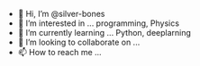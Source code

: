 - 👋 Hi, I’m @silver-bones
- 👀 I’m interested in ... programming, Physics
- 🌱 I’m currently learning ... Python, deeplarning
- 💞️ I’m looking to collaborate on ...
- 📫 How to reach me ...

<!---
silver-bones/silver-bones is a ✨ special ✨ repository because its `README.md` (this file) appears on your GitHub profile.
You can click the Preview link to take a look at your changes.
--->
